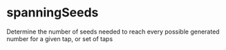 # spanningSeeds
Determine the number of seeds needed to reach every possible generated number for a given tap, or set of taps
